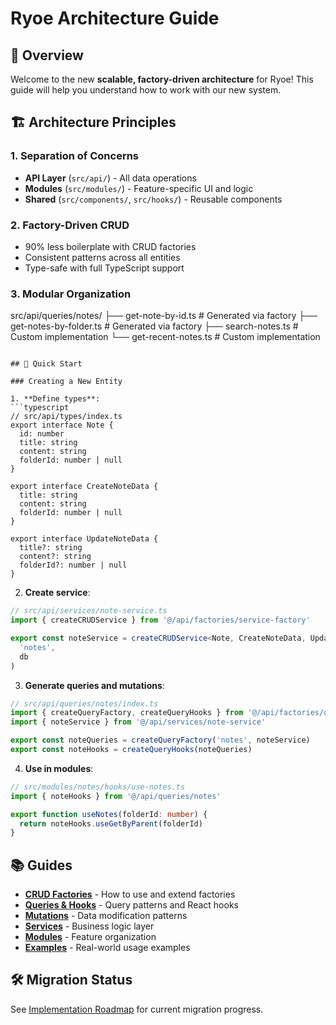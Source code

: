# Ryoe Architecture Guide

## 🎯 Overview

Welcome to the new **scalable, factory-driven architecture** for Ryoe! This guide will help you understand how to work with our new system.

## 🏗️ Architecture Principles

### 1. **Separation of Concerns**
- **API Layer** (`src/api/`) - All data operations
- **Modules** (`src/modules/`) - Feature-specific UI and logic
- **Shared** (`src/components/`, `src/hooks/`) - Reusable components

### 2. **Factory-Driven CRUD**
- 90% less boilerplate with CRUD factories
- Consistent patterns across all entities
- Type-safe with full TypeScript support

### 3. **Modular Organization**
 src/api/queries/notes/
├── get-note-by-id.ts # Generated via factory
├── get-notes-by-folder.ts # Generated via factory
├── search-notes.ts # Custom implementation
└── get-recent-notes.ts # Custom implementation
```

## 🚀 Quick Start

### Creating a New Entity

1. **Define types**:
```typescript
// src/api/types/index.ts
export interface Note {
  id: number
  title: string
  content: string
  folderId: number | null
}

export interface CreateNoteData {
  title: string
  content: string
  folderId: number | null
}

export interface UpdateNoteData {
  title?: string
  content?: string
  folderId?: number | null
}
```

2. **Create service**:
```typescript
// src/api/services/note-service.ts
import { createCRUDService } from '@/api/factories/service-factory'

export const noteService = createCRUDService<Note, CreateNoteData, UpdateNoteData>(
  'notes',
  db
)
```

3. **Generate queries and mutations**:
```typescript
// src/api/queries/notes/index.ts
import { createQueryFactory, createQueryHooks } from '@/api/factories/query-factory'
import { noteService } from '@/api/services/note-service'

export const noteQueries = createQueryFactory('notes', noteService)
export const noteHooks = createQueryHooks(noteQueries)
```

4. **Use in modules**:
```typescript
// src/modules/notes/hooks/use-notes.ts
import { noteHooks } from '@/api/queries/notes'

export function useNotes(folderId: number) {
  return noteHooks.useGetByParent(folderId)
}
```

## 📚 Guides

- [**CRUD Factories**](./crud-factories.md) - How to use and extend factories
- [**Queries & Hooks**](./queries-and-hooks.md) - Query patterns and React hooks
- [**Mutations**](./mutations.md) - Data modification patterns
- [**Services**](./services.md) - Business logic layer
- [**Modules**](./modules.md) - Feature organization
- [**Examples**](./examples.md) - Real-world usage examples

## 🛠️ Migration Status

See [Implementation Roadmap](../implementation/roadmap.md) for current migration progress.